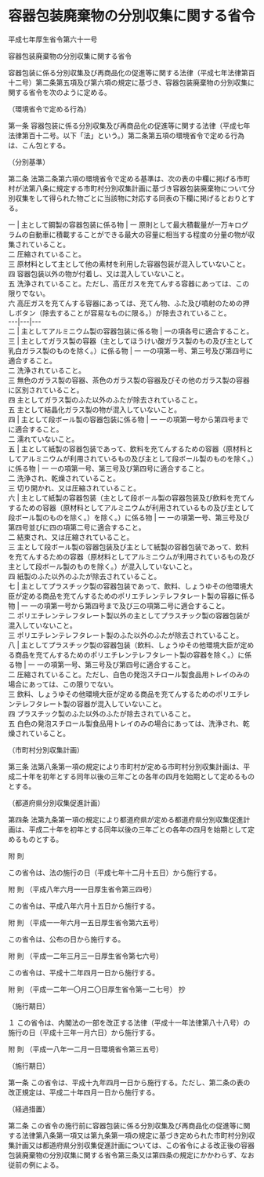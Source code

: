 # 容器包装廃棄物の分別収集に関する省令

平成七年厚生省令第六十一号

容器包装廃棄物の分別収集に関する省令

容器包装に係る分別収集及び再商品化の促進等に関する法律（平成七年法律第百十二号）第二条第五項及び第六項の規定に基づき、容器包装廃棄物の分別収集に関する省令を次のように定める。

（環境省令で定める行為）

第一条 容器包装に係る分別収集及び再商品化の促進等に関する法律（平成七年法律第百十二号。以下「法」という。）第二条第五項の環境省令で定める行為は、こん包とする。

（分別基準）

第二条 法第二条第六項の環境省令で定める基準は、次の表の中欄に掲げる市町村が法第八条に規定する市町村分別収集計画に基づき容器包装廃棄物について分別収集をして得られた物ごとに当該物に対応する同表の下欄に掲げるとおりとする。

一 | 主として鋼製の容器包装に係る物 |  一 原則として最大積載量が一万キログラムの自動車に積載することができる最大の容量に相当する程度の分量の物が収集されていること。  
二 圧縮されていること。  
三 原材料として主として他の素材を利用した容器包装が混入していないこと。  
四 容器包装以外の物が付着し、又は混入していないこと。  
五 洗浄されていること。ただし、高圧ガスを充てんする容器にあっては、この限りでない。  
六 高圧ガスを充てんする容器にあっては、充てん物、ふた及び噴射のための押しボタン（除去することが容易なものに限る。）が除去されていること。  
---|---|---  
二 | 主としてアルミニウム製の容器包装に係る物 | 一の項各号に適合すること。  
三 | 主としてガラス製の容器（主としてほうけい酸ガラス製のもの及び主として乳白ガラス製のものを除く。）に係る物 |  一 一の項第一号、第三号及び第四号に適合すること。  
二 洗浄されていること。  
三 無色のガラス製の容器、茶色のガラス製の容器及びその他のガラス製の容器に区別されていること。  
四 主としてガラス製のふた以外のふたが除去されていること。  
五 主として結晶化ガラス製の物が混入していないこと。  
四 | 主として段ボール製の容器包装に係る物 |  一 一の項第一号から第四号までに適合すること。  
二 濡れていないこと。  
五 | 主として紙製の容器包装であって、飲料を充てんするための容器（原材料としてアルミニウムが利用されているもの及び主として段ボール製のものを除く。）に係る物 |  一 一の項第一号、第三号及び第四号に適合すること。  
二 洗浄され、乾燥されていること。  
三 切り開かれ、又は圧縮されていること。  
六 | 主として紙製の容器包装（主として段ボール製の容器包装及び飲料を充てんするための容器（原材料としてアルミニウムが利用されているもの及び主として段ボール製のものを除く。）を除く。）に係る物 |  一 一の項第一号、第三号及び第四号並びに四の項第二号に適合すること。  
二 結束され、又は圧縮されていること。  
三 主として段ボール製の容器包装及び主として紙製の容器包装であって、飲料を充てんするための容器（原材料としてアルミニウムが利用されているもの及び主として段ボール製のものを除く。）が混入していないこと。  
四 紙製のふた以外のふたが除去されていること。  
七 | 主としてプラスチック製の容器包装であって、飲料、しょうゆその他環境大臣が定める商品を充てんするためのポリエチレンテレフタレート製の容器に係る物 |  一 一の項第一号から第四号まで及び三の項第二号に適合すること。  
二 ポリエチレンテレフタレート製以外の主としてプラスチック製の容器包装が混入していないこと。  
三 ポリエチレンテレフタレート製のふた以外のふたが除去されていること。  
八 | 主としてプラスチック製の容器包装（飲料、しょうゆその他環境大臣が定める商品を充てんするためのポリエチレンテレフタレート製の容器を除く。）に係る物 |  一 一の項第一号、第三号及び第四号に適合すること。  
二 圧縮されていること。ただし、白色の発泡スチロール製食品用トレイのみの場合にあっては、この限りでない。  
三 飲料、しょうゆその他環境大臣が定める商品を充てんするためのポリエチレンテレフタレート製の容器が混入していないこと。  
四 プラスチック製のふた以外のふたが除去されていること。  
五 白色の発泡スチロール製食品用トレイのみの場合にあっては、洗浄され、乾燥されていること。  
  
（市町村分別収集計画）

第三条 法第八条第一項の規定により市町村が定める市町村分別収集計画は、平成二十年を初年とする同年以後の三年ごとの各年の四月を始期として定めるものとする。

（都道府県分別収集促進計画）

第四条 法第九条第一項の規定により都道府県が定める都道府県分別収集促進計画は、平成二十年を初年とする同年以後の三年ごとの各年の四月を始期として定めるものとする。

附 則

この省令は、法の施行の日（平成七年十二月十五日）から施行する。

附 則 （平成八年六月一一日厚生省令第三四号）

この省令は、平成八年六月十五日から施行する。

附 則 （平成一一年六月一五日厚生省令第六五号）

この省令は、公布の日から施行する。

附 則 （平成一二年三月三一日厚生省令第七六号）

この省令は、平成十二年四月一日から施行する。

附 則 （平成一二年一〇月二〇日厚生省令第一二七号） 抄

（施行期日）

１ この省令は、内閣法の一部を改正する法律（平成十一年法律第八十八号）の施行の日（平成十三年一月六日）から施行する。

附 則 （平成一八年一二月一日環境省令第三五号）

（施行期日）

第一条 この省令は、平成十九年四月一日から施行する。ただし、第二条の表の改正規定は、平成二十年四月一日から施行する。

（経過措置）

第二条 この省令の施行前に容器包装に係る分別収集及び再商品化の促進等に関する法律第八条第一項又は第九条第一項の規定に基づき定められた市町村分別収集計画又は都道府県分別収集促進計画については、この省令による改正後の容器包装廃棄物の分別収集に関する省令第三条又は第四条の規定にかかわらず、なお従前の例による。
